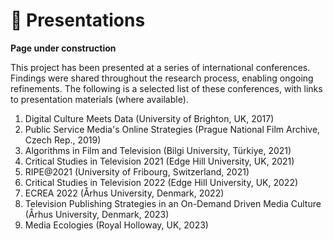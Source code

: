 # 🎤 Presentations

**Page under construction**

This project has been presented at a series of international conferences. Findings were shared throughout the research process, enabling ongoing refinements. The following is a selected list of these conferences, with links to presentation materials (where available).

1. Digital Culture Meets Data (University of Brighton, UK, 2017)
2. Public Service Media's Online Strategies (Prague National Film Archive, Czech Rep., 2019)
3. Algorithms in Film and Television (Bilgi University, Türkiye, 2021)
4. Critical Studies in Television 2021 (Edge Hill University, UK, 2021)
5. RIPE@2021 (University of Fribourg, Switzerland, 2021)
6. Critical Studies in Television 2022 (Edge Hill University, UK, 2022)
7. ECREA 2022 (Århus University, Denmark, 2022)
8. Television Publishing Strategies in an On-Demand Driven Media Culture (Århus University, Denmark, 2023)
9. Media Ecologies (Royal Holloway, UK, 2023)

